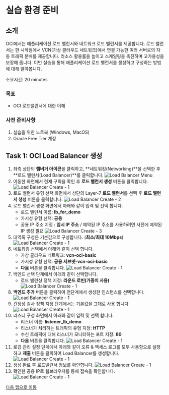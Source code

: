 # 실습 환경 준비

## 소개

OCI에서는 애플리케이션 로드 밸런서와 네트워크 로드 밸런서를 제공합니다.
로드 밸런서는 한 시작점에서 VCN(가상 클라우드 네트워크)에서 연결 가능한 여러 서버로의 자동 트래픽 분배를 제공합니다. 
리소스 활용률을 높이고 스케일링을 촉진하며 고가용성을 보장해 줍니다.
이번 실습을 통해 애플리케이션 로드 밸런서를 생성하고 구성하는 방법에 대해 알아봅니다.


소요시간: 20 minutes

### 목표

- OCI 로드밸런서에 대한 이해

### 사전 준비사항

1. 실습을 위한 노트북 (Windows, MacOS)
1. Oracle Free Tier 계정

## Task 1: OCI Load Balancer 생성

1. 좌측 상단의 **햄버거 아이콘**을 클릭하고, **네트워킹(Networking)**을 선택한 후 **로드 밸런서(Load Balancer)**를 클릭합니다.
   ![Load Balancer Menu](images/oci-networking-load-balancer.png " ")
2. 이동한 화면에서 현재 구획을 확인 후 **로드 밸런서 생성** 버튼을 클릭합니다.
   ![Load Balancer Create - 1](images/oci-networking-load-balancer-create-1.png " ")
3. 로드 밸런서 유형 선택 화면에서 상단의 Layer-7 **로드 밸런서**를 선택 후 **로드 밸런서 생성** 버튼을 클릭합니다.
   ![Load Balancer Create - 2](images/oci-networking-load-balancer-create-2.png " ")
4. 로드 밸런서 생성 화면에서 아래와 같이 입력 및 선택 합니다.
    - 로드 밸런서 이름: **lb\_for\_demo**
    - 가시성 유형 선택: **공용**
    - 공용 IP 주소 지정 : **임시 IP 주소** / 예약된 IP 주소를 사용하려면 사전에 예약된 IP 생성 필요
   ![Load Balancer Create - 3](images/oci-networking-load-balancer-create-3.png " ")
5. 대역폭 구성은 기본값으로 구성합니다. (**최소/최대 10Mbps**)
   ![Load Balancer Create - 1](images/oci-networking-load-balancer-create-4.png " ")
6. 네트워킹 선택에서 아래와 같이 선택 합니다.
   - 가상 클라우드 네트워크: **vcn-oci-basic**
   - 가시성 유형 선택: **공용 서브넷-vcn-oci-basic**
   - **다음** 버튼을 클릭합니다.
   ![Load Balancer Create - 1](images/oci-networking-load-balancer-create-5.png " ")
7. 백엔드 선택 단계에서 아래와 같이 선택합니다.
   - 로드 밸런싱 정책 지정: **라운드 로빈(가중치 사용)**
   ![Load Balancer Create - 1](images/oci-networking-load-balancer-create-6.png " ")
8. **백엔드 추가** 버튼을 클릭하여 전단계에서 생성한 인스턴스를 선택합니다.
   ![Load Balancer Create - 1](images/oci-networking-load-balancer-create-7.png " ")
9. 건정성 검사 정책 지정 단계에서는 기본값을 그대로 사용 합니다.
   ![Load Balancer Create - 1](images/oci-networking-load-balancer-create-8.png " ")
10. 리스너 구성 화면에서 아래와 같이 입력 및 선택 합니다.
    - 리스너 이름: **listener\_lb\_demo**
    - 리스너가 처리하는 트래픽의 유형 지정: **HTTP**
    - 수신 트래픽에 대해 리스너가 모니터하는 포트 지정: **80**
    - **다음** 버튼을 클릭합니다.
   ![Load Balancer Create - 1](images/oci-networking-load-balancer-create-9.png " ")
11. 로깅 관리 설정 단계에서 아래와 같이 오류 & 엑세스 로그를 모두 사용함으로 설정하고 **제출** 버튼을 클릭하여 Load Balancer를 생성합니다.
    ![Load Balancer Create - 1](images/oci-networking-load-balancer-create-10.png " ")
12. 생성 완료 후 로드밸런서 정보를 확인합니다.
    ![Load Balancer Create - 1](images/oci-networking-load-balancer-create-11.png " ")
13. 확인한 공용 IP로 웹브라우저를 통해 접속을 확인합니다.
    ![Load Balancer Create - 1](images/oci-networking-load-balancer-create-12.png " ")



[다음 랩으로 이동](#next)